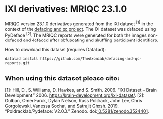 # IXI derivatives: MRIQC 23.1.0
MRIQC version 23.1.0 derivatives generated from the IXI dataset <sup>[1]</sup> in the context of the [defacing and qc project](https://github.com/TheAxonLab/defacing-and-qc-analysis).
The IXI dataset was defaced using PyDeface <sup>[2]</sup>. The MRIQC reports were generated for both the images non-defaced and defaced after obfuscating and shuffling participant identifiers.

How to download this dataset (requires DataLad):

```
datalad install https://github.com/TheAxonLab/defacing-and-qc-reports.git
```

## When using this dataset please cite:
[1]: Hill, D., S. Williams, D. Hawkes, and S. Smith. 2006. “IXI Dataset – Brain Development.” 2006. <https://brain-development.org/ixi-dataset/>.
[2]: Gulban, Omer Faruk, Dylan Nielson, Russ Poldrack, John Lee, Chris Gorgolewski, Vanessa Sochat, and Satrajit Ghosh. 2019. “Poldracklab/Pydeface: V2.0.0.” Zenodo. doi:[10.5281/zenodo.3524401](https://doi.org/10.5281/zenodo.3524401).
